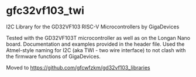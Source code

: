 # gfc32vf103_twi
I2C Library for the GD32VF103 RISC-V Microcontrollers by GigaDevices

Tested with the GD32VF103T microcontroller as well as on the Longan Nano board.
Documentation and examples provided in the header file. Used the Atmel-style naming for I2C (aka TWI - two wire interface) to not clash with the firmware functions of GigaDevices.

Moved to https://github.com/gfcwfzkm/gd32vf103_libraries
